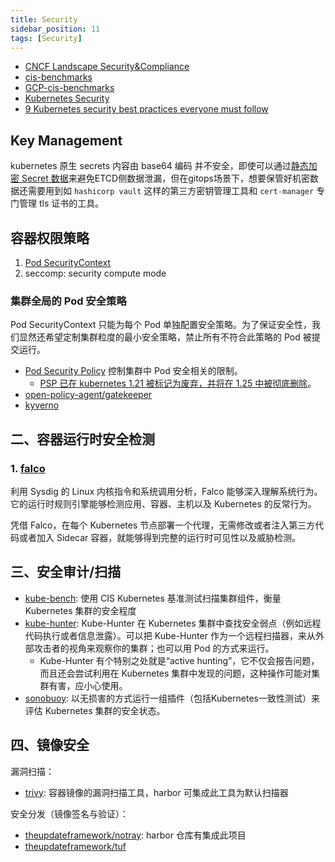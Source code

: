```yaml
---
title: Security
sidebar_position: 11
tags: [Security]
---
```


- [CNCF Landscape Security&Compliance](https://landscape.cncf.io/card-mode?category=security-compliance&grouping=category)
- [cis-benchmarks](https://www.cisecurity.org/cis-benchmarks/)
- [GCP-cis-benchmarks](https://cloud.google.com/kubernetes-engine/docs/concepts/cis-benchmarks)
- [Kubernetes Security](https://kubernetes.io/docs/concepts/security/)
- [9 Kubernetes security best practices everyone must follow](https://www.cncf.io/blog/2019/01/14/9-kubernetes-security-best-practices-everyone-must-follow/)


## Key Management
kubernetes 原生 secrets 内容由 base64 编码 并不安全，即使可以通过[静态加密 Secret 数据](https://kubernetes.io/zh-cn/docs/tasks/administer-cluster/encrypt-data/)来避免ETCD侧数据泄漏，但在gitops场景下，想要保管好机密数据还需要用到如 `hashicorp vault` 这样的第三方密钥管理工具和 `cert-manager` 专门管理 tls 证书的工具。

## 容器权限策略

1. [Pod SecurityContext](https://kubernetes.io/docs/tasks/configure-pod-container/security-context/)
2. seccomp: security compute mode

### 集群全局的 Pod 安全策略

Pod SecurityContext 只能为每个 Pod 单独配置安全策略。为了保证安全性，我们显然还希望定制集群粒度的最小安全策略，禁止所有不符合此策略的 Pod 被提交运行。

- [Pod Security Policy](https://kubernetes.io/docs/concepts/policy/pod-security-policy/) 控制集群中 Pod 安全相关的限制。
  - [ PSP 已在 kubernetes 1.21 被标记为废弃，并将在 1.25 中被彻底删除](https://github.com/kubernetes/kubernetes/pull/97171)。
- [open-policy-agent/gatekeeper](https://github.com/open-policy-agent/gatekeeper)
- [kyverno](https://github.com/kyverno/kyverno)

## 二、容器运行时安全检测

### 1. [falco](https://github.com/falcosecurity/falco)

利用 Sysdig 的 Linux 内核指令和系统调用分析，Falco 能够深入理解系统行为。它的运行时规则引擎能够检测应用、容器、主机以及 Kubernetes 的反常行为。

凭借 Falco，在每个 Kubernetes 节点部署一个代理，无需修改或者注入第三方代码或者加入 Sidecar 容器，就能够得到完整的运行时可见性以及威胁检测。

## 三、安全审计/扫描

- [kube-bench](https://github.com/aquasecurity/kube-bench): 使用 CIS Kubernetes 基准测试扫描集群组件，衡量 Kubernetes 集群的安全程度
- [kube-hunter](https://github.com/aquasecurity/kube-hunter): Kube-Hunter 在 Kubernetes 集群中查找安全弱点（例如远程代码执行或者信息泄露）。可以把 Kube-Hunter 作为一个远程扫描器，来从外部攻击者的视角来观察你的集群；也可以用 Pod 的方式来运行。
  - Kube-Hunter 有个特别之处就是“active hunting”，它不仅会报告问题，而且还会尝试利用在 Kubernetes 集群中发现的问题，这种操作可能对集群有害，应小心使用。
- [sonobuoy](https://github.com/vmware-tanzu/sonobuoy): 以无损害的方式运行一组插件（包括Kubernetes一致性测试）来评估 Kubernetes 集群的安全状态。

## 四、镜像安全

漏洞扫描：

- [trivy](https://github.com/aquasecurity/trivy): 容器镜像的漏洞扫描工具，harbor 可集成此工具为默认扫描器

安全分发（镜像签名与验证）：

- [theupdateframework/notray](https://github.com/theupdateframework/notary): harbor 仓库有集成此项目
- [theupdateframework/tuf](https://github.com/theupdateframework/tuf)
